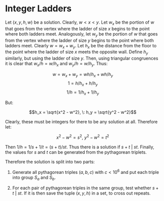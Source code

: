 # Integer Ladders

Let $(x, y, h, w)$ be a solution. Clearly, $w < x < y$. Let $w_x$ be the portion of $w$ that goes from the vertex where the ladder of size $x$ begins to the point where both ladders meet. Analogously, let $w_y$ be the portion of $w$ that goes from the vertex where the ladder of size $y$ begins to the point where both ladders meet. Clearly $w = w_x + w_y$. Let $h_x$ be the distance from the floor to the point where the ladder of size $x$ meets the opposite wall. Define $h_y$ similarly, but using the ladder of size $y$. Then, using triangular congruences it is clear that $w_x / h = w / h_x$ and $w_y / h = w / h_y$. Thus:

$$w = w_x + w_y = wh / h_x + wh / h_y$$
$$1 = h / h_x + h / h_y$$
$$1 / h = 1 / h_x + 1 / h_y$$

But:

$$h_x = \sqrt{x^2 - w^2}, \: h_y = \sqrt{y^2 - w^2}$$

Clearly, these must be integers for there to be any solution at all. Therefore let:

$$x^2 - w^2 = s^2, \: y^2 - w^2 = t^2$$

Then $1 / h = 1 / s + 1/t = (s + t) / st$. Thus there is a solution if $s + t \: | \: st$. Finally, the values for $s$ and $t$ can be generated from the pythagorean triplets.

Therefore the solution is split into two parts:

1. Generate all pythagorean triples $(a, b, c)$ with $c < 10^6$ and put each triple into group $S_a$ and $S_b$.

2. For each pair of pythagorean triples in the same group, test whether $s + t \: | \: st$. If it is then save the tuple $(x, y, h)$ in a set, to cross out repeats.
